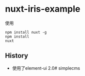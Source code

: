 # nuxt-iris-example

使用
```
npm install nuxt -g
npm install
nuxt
```

## History

- 使用了element-ui 2.0# simplecms
